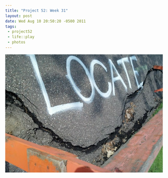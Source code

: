 ```yaml
--- 
title: "Project 52: Week 31"
layout: post
date: Wed Aug 10 20:50:20 -0500 2011
tags:
 - project52
 - life::play
 - photos
---
```

<a rel="photo" href="/images/project52/31-locate.jpg">
<img title="Week 31: Locate" src="/images/project52/31-locate-postsize.jpg" />
</a>
